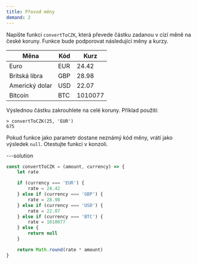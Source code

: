 ```yaml
---
title: Převod měny
demand: 2
---
```


Napište funkci `convertToCZK`, která převede částku zadanou v cízí měně na české koruny. Funkce bude podporovat následující měny a kurzy.

| Měna           | Kód | Kurz    |
| -------------- | --- | ------- |
| Euro           | EUR | 24.42   |
| Britská libra  | GBP | 28.98   |
| Americký dolar | USD | 22.07   |
| Bitcoin        | BTC | 1010077 |

Výslednou částku zakrouhlete na celé koruny. Příklad použití:

```jscon
> convertToCZK(25, 'EUR')
675
```

Pokud funkce jako parametr dostane neznámý kód měny, vrátí jako výsledek `null`. Otestujte funkci v konzoli.

---solution

```js
const convertToCZK = (amount, currency) => {
	let rate

	if (currency === 'EUR') {
		rate = 24.42
	} else if (currency === 'GBP') {
		rate = 28.98
	} else if (currency === 'USD') {
		rate = 22.07
	} else if (currency === 'BTC') {
		rate = 1010077
	} else {
		return null
	}

	return Math.round(rate * amount)
}
```
